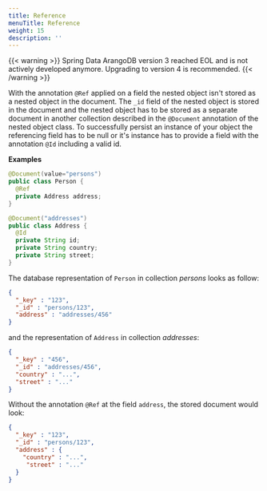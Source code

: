 ```yaml
---
title: Reference
menuTitle: Reference
weight: 15
description: ''
---
```


{{< warning >}}
Spring Data ArangoDB version 3 reached EOL and is not actively developed anymore.
Upgrading to version 4 is recommended.
{{< /warning >}}

With the annotation `@Ref` applied on a field the nested object isn't stored as
a nested object in the document. The `_id` field of the nested object is stored
in the document and the nested object has to be stored as a separate document in
another collection described in the `@Document` annotation of the nested object
class. To successfully persist an instance of your object the referencing field
has to be null or it's instance has to provide a field with the annotation `@Id`
including a valid id.

**Examples**

```java
@Document(value="persons")
public class Person {
  @Ref
  private Address address;
}

@Document("addresses")
public class Address {
  @Id
  private String id;
  private String country;
  private String street;
}
```

The database representation of `Person` in collection _persons_ looks as follow:

```json
{
  "_key" : "123",
  "_id" : "persons/123",
  "address" : "addresses/456"
}
```

and the representation of `Address` in collection _addresses_:

```json
{
  "_key" : "456",
  "_id" : "addresses/456",
  "country" : "...",
  "street" : "..."
}
```

Without the annotation `@Ref` at the field `address`, the stored document would look:

```json
{
  "_key" : "123",
  "_id" : "persons/123",
  "address" : {
    "country" : "...",
     "street" : "..."
  }
}
```
